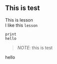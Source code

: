 ## This is test

This is lesson<br>
I like this ``lesson``
```
print
hello
```

>_NOTE_:
>this is test

hello
